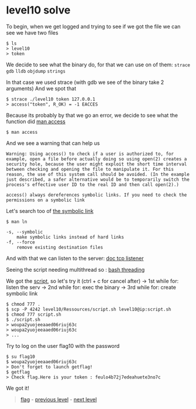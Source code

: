 # level10 solve

To begin, when we get logged and trying to see if we got the file we can see we have two files

```
$ ls
> level10
> token
```

We decide to see what the binary do, for that we can use on of them:
` strace ` ` gdb ` ` lldb ` ` objdump ` ` strings `

In that case we used strace (with gdb we see of the binary take 2 arguments)
And we spot that

```
$ strace ./level10 token 127.0.0.1
> access("token", R_OK) = -1 EACCES
```

Because its probably by that we go an error, we decide to see what the function did
<a href="https://linux.die.net/man/2/access">man access</a>

```
$ man access
```

And we see a warning that can help us

```
Warning: Using access() to check if a user is authorized to, for example, open a file before actually doing so using open(2) creates a security hole, because the user might exploit the short time interval between checking and opening the file to manipulate it. For this reason, the use of this system call should be avoided. (In the example just described, a safer alternative would be to temporarily switch the process's effective user ID to the real ID and then call open(2).)

access() always dereferences symbolic links. If you need to check the permissions on a symbolic link
```

Let's search too of <a href="https://doc.ubuntu-fr.org/lien_physique_et_symbolique"> the symbolic link</a>

```
$ man ln
```

```
-s, --symbolic
	make symbolic links instead of hard links
-f, --force
	remove existing destination files
```

And with that we can listen to the server: <a href="https://unix.stackexchange.com/questions/214471/how-to-create-a-tcp-listener">doc tcp listener</a>

Seeing the script needing multithread so : <a href="https://linuxconfig.org/multi-threaded-bash-scripting-process-management-at-the-command-line">bash threading</a>

We got the <a href="script.sh">script</a>, so let's try it (ctrl + c for cancel after)
-> 1st while for: listen the serv
-> 2nd while for: exec the binary
-> 3rd while for: create symbolic link

```
$ chmod 777 .
$ scp -P 4242 level10/Ressources/script.sh level10@ip:script.sh
$ chmod 777 script.sh
$ ./script.sh
> woupa2yuojeeaaed06riuj63c
> woupa2yuojeeaaed06riuj63c
> ...
```

Try to log on the user flag10 with the password

```
$ su flag10
$ woupa2yuojeeaaed06riuj63c
> Don't forget to launch getflag!
$ getflag
> Check flag.Here is your token : feulo4b72j7edeahuete3no7c
```

We got it!

> <a href="../flag">flag</a> - <a href="../../level09">previous level</a> - <a href="../../level11">next level</a>
